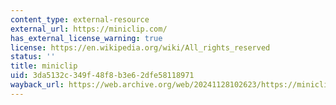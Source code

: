 ```yaml
---
content_type: external-resource
external_url: https://miniclip.com/
has_external_license_warning: true
license: https://en.wikipedia.org/wiki/All_rights_reserved
status: ''
title: miniclip
uid: 3da5132c-349f-48f8-b3e6-2dfe58118971
wayback_url: https://web.archive.org/web/20241128102623/https://miniclip.com/
---
```

